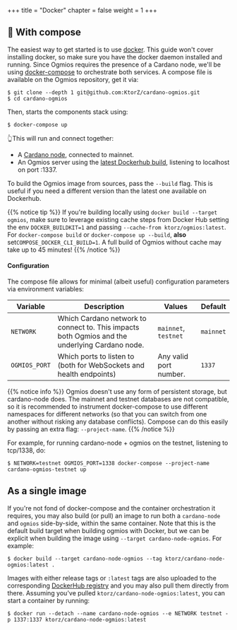 +++
title = "Docker"
chapter = false
weight = 1
+++

## 🐳 With compose

The easiest way to get started is to use [docker](https://www.docker.com/). This guide won't cover installing docker, so make sure you have the docker daemon installed and running. Since Ogmios requires the presence of a Cardano node, we'll be using [docker-compose](https://docs.docker.com/compose/) to orchestrate both services. A compose file is available on the Ogmios repository, get it via:

```console
$ git clone --depth 1 git@github.com:KtorZ/cardano-ogmios.git
$ cd cardano-ogmios
```

Then, starts the components stack using:

```console
$ docker-compose up
```

👆This will run and connect together:

- A [Cardano node](https://github.com/input-output-hk/cardano-node/), connected to mainnet.
- An Ogmios server using the [latest Dockerhub build](https://hub.docker.com/r/ktorz/ogmios), listening to localhost on port :1337.

To build the Ogmios image from sources, pass the `--build` flag. This is useful if you need a different version than the latest one available on Dockerhub.  

{{% notice tip %}}
If you're building locally using `docker build --target ogmios`, make sure to leverage existing cache steps from Docker Hub setting the env `DOCKER_BUILDKIT=1` and passing `--cache-from ktorz/ogmios:latest`. For `docker-compose build` or `docker-compose up --build`, **also** set`COMPOSE_DOCKER_CLI_BUILD=1`. A full build of Ogmios without cache may take up to 45 minutes!
{{% /notice %}}

#### Configuration

The compose file allows for minimal (albeit useful) configuration parameters via environment variables:

Variable      | Description                                                                                    | Values                 | Default   
---           | ---                                                                                            | ---                    | ---        
`NETWORK`     | Which Cardano network to connect to. This impacts both Ogmios and the underlying Cardano node. | `mainnet`, `testnet`   | `mainnet`    
`OGMIOS_PORT` | Which ports to listen to (both for WebSockets and health endpoints)                            | Any valid port number. | `1337`    

{{% notice info %}}
Ogmios doesn't use any form of persistent storage, but cardano-node does. The mainnet and testnet databases are not compatible, so it is recommended to instrument docker-compose to use different namespaces for different networks (so that you can switch from one another without risking any database conflicts). Compose can do this easily by passing an extra flag: `--project-name`.
{{% /notice %}}

For example, for running cardano-node + ogmios on the testnet, listening to tcp/1338, do:

```console
$ NETWORK=testnet OGMIOS_PORT=1338 docker-compose --project-name cardano-ogmios-testnet up
```

## As a single image

If you're not fond of docker-compose and the container orchestration it requires, you may also build (or pull) an image to run both a `cardano-node` and `ogmios` side-by-side, within the same container. Note that this is the default build target when building ogmios with Docker, but we can be explicit when building the image using `--target cardano-node-ogmios`. For example:

```console
$ docker build --target cardano-node-ogmios --tag ktorz/cardano-node-ogmios:latest . 
```

Images with either release tags or `:latest` tags are also uploaded to the corresponding [DockerHub registry](https://hub.docker.com/r/ktorz/cardano-node-ogmios) and you may also pull them directly from there. Assuming you've pulled `ktorz/cardano-node-ogmios:latest`, you can start a container by running:

```console
$ docker run --detach --name cardano-node-ogmios --e NETWORK testnet -p 1337:1337 ktorz/cardano-node-ogmios:latest
```
